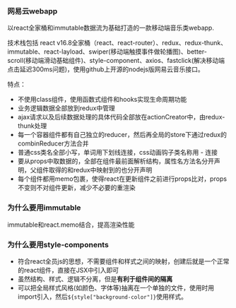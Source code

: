 ### 网易云webapp
以react全家桶和immutable数据流为基础打造的一款移动端音乐类webapp.

技术栈包括 react v16.8全家桶（react、react-router）、redux、redux-thunk、immutable、react-layload、swiper(移动端触摸事件做轮播图)、better-scroll(移动端滑动基础组件)、style-component、axios、fastclick(解决移动端点击延迟300ms问题)，使用github上开源的nodejs版网易云音乐接口。

特点：
- 不使用class组件，使用函数式组件和hooks实现生命周期功能
- 业务逻辑数据全部放到redux中管理
- ajax请求以及后续数据处理的具体代码全部放在actionCreator中，由redux-thunk处理
- 每一个容器组件都有自己独立的reducer，然后再全局的store下通过redux的combinReducer方法合并
- 普通css类名全部小写，单词用下划线连接，css动画钩子类名称用 - 连接
- 要从props中取数据的，全部在组件最前面解析结构，属性名方法名分开声明，父组件取得的和redux中映射到的也分开声明
- 每个组件都用memo包裹，使得react在更新组件之前进行props比对，props不变则不对组件更新，减少不必要的重渲染

### 为什么要用immutable
immutable和react.memo结合，提高渲染性能
### 为什么要用style-components
- 符合react全员js的思想，不需要组件和样式之间的映射，创建后就是一个正常的react组件，直接在JSX中引入即可
- 虽然结构、样式、逻辑不分离，但是**有利于组件间的隔离**
- 可以把全局样式风格(如颜色、字体等)抽离在一个单独的文件，使用时用import引入，然后`${style["background-color"]}`使用样式。